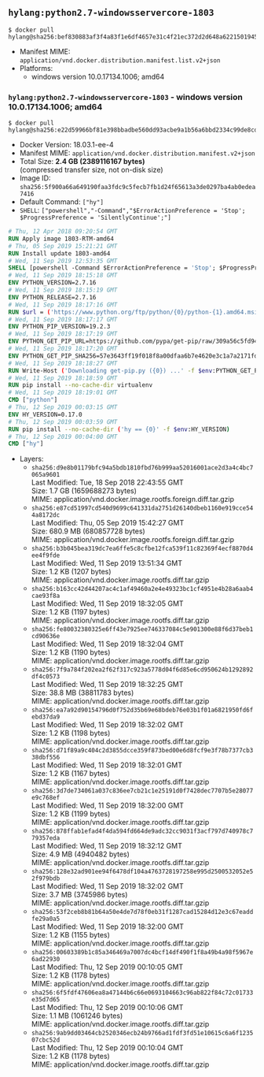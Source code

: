 ## `hylang:python2.7-windowsservercore-1803`

```console
$ docker pull hylang@sha256:bef830883af3f4a83f1e6df4657e31c4f21ec372d2d648a622150194551cbaae
```

-	Manifest MIME: `application/vnd.docker.distribution.manifest.list.v2+json`
-	Platforms:
	-	windows version 10.0.17134.1006; amd64

### `hylang:python2.7-windowsservercore-1803` - windows version 10.0.17134.1006; amd64

```console
$ docker pull hylang@sha256:e22d59966bf81e398bbadbe560dd93acbe9a1b56a6bbd2334c99de8cd6d67d6a
```

-	Docker Version: 18.03.1-ee-4
-	Manifest MIME: `application/vnd.docker.distribution.manifest.v2+json`
-	Total Size: **2.4 GB (2389116167 bytes)**  
	(compressed transfer size, not on-disk size)
-	Image ID: `sha256:5f900a66a649190faa3fdc9c5fecb7fb1d24f65613a3de0297ba4ab0edea7416`
-	Default Command: `["hy"]`
-	`SHELL`: `["powershell","-Command","$ErrorActionPreference = 'Stop'; $ProgressPreference = 'SilentlyContinue';"]`

```dockerfile
# Thu, 12 Apr 2018 09:20:54 GMT
RUN Apply image 1803-RTM-amd64
# Thu, 05 Sep 2019 15:21:21 GMT
RUN Install update 1803-amd64
# Wed, 11 Sep 2019 12:53:35 GMT
SHELL [powershell -Command $ErrorActionPreference = 'Stop'; $ProgressPreference = 'SilentlyContinue';]
# Wed, 11 Sep 2019 18:15:18 GMT
ENV PYTHON_VERSION=2.7.16
# Wed, 11 Sep 2019 18:15:19 GMT
ENV PYTHON_RELEASE=2.7.16
# Wed, 11 Sep 2019 18:17:16 GMT
RUN $url = ('https://www.python.org/ftp/python/{0}/python-{1}.amd64.msi' -f $env:PYTHON_RELEASE, $env:PYTHON_VERSION); 	Write-Host ('Downloading {0} ...' -f $url); 	[Net.ServicePointManager]::SecurityProtocol = [Net.SecurityProtocolType]::Tls12; 	Invoke-WebRequest -Uri $url -OutFile 'python.msi'; 		Write-Host 'Installing ...'; 	Start-Process msiexec -Wait 		-ArgumentList @( 			'/i', 			'python.msi', 			'/quiet', 			'/qn', 			'TARGETDIR=C:\Python', 			'ALLUSERS=1', 			'ADDLOCAL=DefaultFeature,Extensions,TclTk,Tools,PrependPath' 		); 		$env:PATH = [Environment]::GetEnvironmentVariable('PATH', [EnvironmentVariableTarget]::Machine); 		Write-Host 'Verifying install ...'; 	Write-Host '  python --version'; python --version; 		Write-Host 'Removing ...'; 	Remove-Item python.msi -Force; 		Write-Host 'Complete.'
# Wed, 11 Sep 2019 18:17:17 GMT
ENV PYTHON_PIP_VERSION=19.2.3
# Wed, 11 Sep 2019 18:17:19 GMT
ENV PYTHON_GET_PIP_URL=https://github.com/pypa/get-pip/raw/309a56c5fd94bd1134053a541cb4657a4e47e09d/get-pip.py
# Wed, 11 Sep 2019 18:17:20 GMT
ENV PYTHON_GET_PIP_SHA256=57e3643ff19f018f8a00dfaa6b7e4620e3c1a7a2171fd218425366ec006b3bfe
# Wed, 11 Sep 2019 18:18:27 GMT
RUN Write-Host ('Downloading get-pip.py ({0}) ...' -f $env:PYTHON_GET_PIP_URL); 	[Net.ServicePointManager]::SecurityProtocol = [Net.SecurityProtocolType]::Tls12; 	Invoke-WebRequest -Uri $env:PYTHON_GET_PIP_URL -OutFile 'get-pip.py'; 	Write-Host ('Verifying sha256 ({0}) ...' -f $env:PYTHON_GET_PIP_SHA256); 	if ((Get-FileHash 'get-pip.py' -Algorithm sha256).Hash -ne $env:PYTHON_GET_PIP_SHA256) { 		Write-Host 'FAILED!'; 		exit 1; 	}; 		Write-Host ('Installing pip=={0} ...' -f $env:PYTHON_PIP_VERSION); 	python get-pip.py 		--disable-pip-version-check 		--no-cache-dir 		('pip=={0}' -f $env:PYTHON_PIP_VERSION) 	; 	Remove-Item get-pip.py -Force; 		Write-Host 'Verifying pip install ...'; 	pip --version; 		Write-Host 'Complete.'
# Wed, 11 Sep 2019 18:18:59 GMT
RUN pip install --no-cache-dir virtualenv
# Wed, 11 Sep 2019 18:19:01 GMT
CMD ["python"]
# Thu, 12 Sep 2019 00:03:15 GMT
ENV HY_VERSION=0.17.0
# Thu, 12 Sep 2019 00:03:59 GMT
RUN pip install --no-cache-dir ('hy == {0}' -f $env:HY_VERSION)
# Thu, 12 Sep 2019 00:04:00 GMT
CMD ["hy"]
```

-	Layers:
	-	`sha256:d9e8b01179bfc94a5bdb1810fbd76b999aa52016001ace2d3a4c4bc7065a9601`  
		Last Modified: Tue, 18 Sep 2018 22:43:55 GMT  
		Size: 1.7 GB (1659688273 bytes)  
		MIME: application/vnd.docker.image.rootfs.foreign.diff.tar.gzip
	-	`sha256:e87cd51997cd540d9699c641331da2751d26140dbeb1160e919cce544a8172dc`  
		Last Modified: Thu, 05 Sep 2019 15:42:27 GMT  
		Size: 680.9 MB (680857728 bytes)  
		MIME: application/vnd.docker.image.rootfs.foreign.diff.tar.gzip
	-	`sha256:b3b045bea319dc7ea6ffe5c8cfbe12fca539f11c82369f4ecf8870d4ee4f9fde`  
		Last Modified: Wed, 11 Sep 2019 13:51:34 GMT  
		Size: 1.2 KB (1207 bytes)  
		MIME: application/vnd.docker.image.rootfs.diff.tar.gzip
	-	`sha256:b163cc42d44207ac4c1af49460a2e4e49323bc1cf4951e4b28a6aab4cae93f8a`  
		Last Modified: Wed, 11 Sep 2019 18:32:05 GMT  
		Size: 1.2 KB (1197 bytes)  
		MIME: application/vnd.docker.image.rootfs.diff.tar.gzip
	-	`sha256:fe80032380325e6ff43e7925ee746337084c5e901300e88f6d37beb1cd90636e`  
		Last Modified: Wed, 11 Sep 2019 18:32:04 GMT  
		Size: 1.2 KB (1190 bytes)  
		MIME: application/vnd.docker.image.rootfs.diff.tar.gzip
	-	`sha256:7f9a784f202ea2f62f317c923a5778d04f6d85e6cd950624b1292892df4c0573`  
		Last Modified: Wed, 11 Sep 2019 18:32:25 GMT  
		Size: 38.8 MB (38811783 bytes)  
		MIME: application/vnd.docker.image.rootfs.diff.tar.gzip
	-	`sha256:ea7a92d90154796d0f752d35b69e68bdeb76e03b1f01a6821950fd6febd37da9`  
		Last Modified: Wed, 11 Sep 2019 18:32:02 GMT  
		Size: 1.2 KB (1198 bytes)  
		MIME: application/vnd.docker.image.rootfs.diff.tar.gzip
	-	`sha256:d71f89a9c404c2d3855dcce359f873bed00e6d8fcf9e3f78b7377cb338dbf556`  
		Last Modified: Wed, 11 Sep 2019 18:32:01 GMT  
		Size: 1.2 KB (1167 bytes)  
		MIME: application/vnd.docker.image.rootfs.diff.tar.gzip
	-	`sha256:3d7de734061a037c836ee7cb21c1e25191d0f7428dec7707b5e28077e9c768ef`  
		Last Modified: Wed, 11 Sep 2019 18:32:00 GMT  
		Size: 1.2 KB (1199 bytes)  
		MIME: application/vnd.docker.image.rootfs.diff.tar.gzip
	-	`sha256:878ffab1efad4f4da594fd664de9adc32cc9031f3acf797d740978c779357eda`  
		Last Modified: Wed, 11 Sep 2019 18:32:12 GMT  
		Size: 4.9 MB (4940482 bytes)  
		MIME: application/vnd.docker.image.rootfs.diff.tar.gzip
	-	`sha256:128e32ad901ee94f6478df104a4763728197258e995d2500532052e52f979bdb`  
		Last Modified: Wed, 11 Sep 2019 18:32:02 GMT  
		Size: 3.7 MB (3745986 bytes)  
		MIME: application/vnd.docker.image.rootfs.diff.tar.gzip
	-	`sha256:53f2ceb8b81b64a50e4de7d78f0eb31f1287cad15284d12e3c67eaddfe29a0a5`  
		Last Modified: Wed, 11 Sep 2019 18:32:00 GMT  
		Size: 1.2 KB (1155 bytes)  
		MIME: application/vnd.docker.image.rootfs.diff.tar.gzip
	-	`sha256:00603389b1c85a346469a7007dc4bcf14df490f1f8a49b4a98f5967e6ad22930`  
		Last Modified: Thu, 12 Sep 2019 00:10:05 GMT  
		Size: 1.2 KB (1178 bytes)  
		MIME: application/vnd.docker.image.rootfs.diff.tar.gzip
	-	`sha256:6f5fdf47606ea8a47144b6c66e0693104663c96ab822f84c72c01733e35d7d65`  
		Last Modified: Thu, 12 Sep 2019 00:10:06 GMT  
		Size: 1.1 MB (1061246 bytes)  
		MIME: application/vnd.docker.image.rootfs.diff.tar.gzip
	-	`sha256:9ab9dd03464cb2520346ecb24b9766ad1fdf3fd51e10615c6a6f123507cbc52d`  
		Last Modified: Thu, 12 Sep 2019 00:10:04 GMT  
		Size: 1.2 KB (1178 bytes)  
		MIME: application/vnd.docker.image.rootfs.diff.tar.gzip
